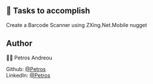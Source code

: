## :dart: Tasks to accomplish  
Create a Barcode Scanner using ZXing.Net.Mobile nugget

## Author  
👨🏼 Petros Andreou

Github: [@Petros](https://github.com/pedroandreou)  
LinkedIn: [@Petros](https://www.linkedin.com/in/petrosandreou80/)
